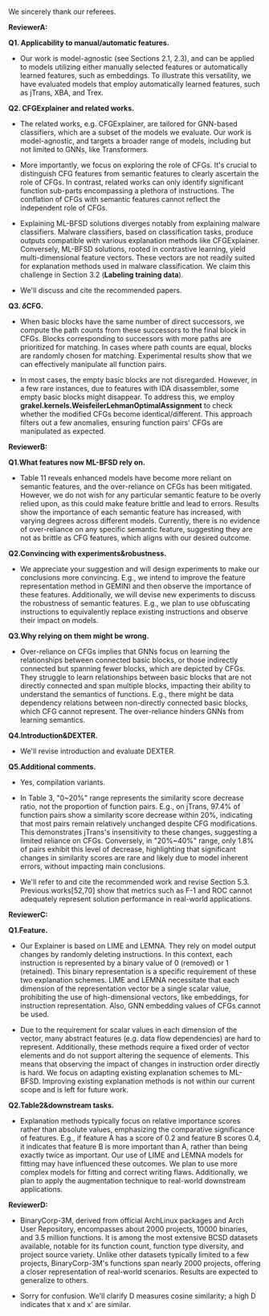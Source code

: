 We sincerely thank our referees. 

**ReviewerA:**

**Q1. Applicability to manual/automatic features.**
- Our work is model-agnostic (see Sections 2.1, 2.3), and can be applied to models utilizing either manually selected features or automatically learned features, such as embeddings. To illustrate this versatility, we have evaluated models that employ automatically learned features, such as jTrans, XBA, and Trex.

**Q2. CFGExplainer and related works.**
- The related works, e.g. CFGExplainer, are tailored for GNN-based classifiers, which are a subset of the models we evaluate. Our work is model-agnostic, and targets a broader range of models, including but not limited to GNNs, like Transformers. 

- More importantly, we focus on exploring the role of CFGs. It's crucial to distinguish CFG features from semantic features to clearly ascertain the role of CFGs. In contrast, related works can only identify significant function sub-parts encompassing a plethora of instructions. The conflation of CFGs with semantic features cannot reflect the independent role of CFGs.

- Explaining ML-BFSD solutions diverges notably from explaining malware classifiers. Malware classifiers, based on classification tasks, produce outputs compatible with various explanation methods like CFGExplainer. Conversely, ML-BFSD solutions, rooted in contrastive learning, yield multi-dimensional feature vectors. These vectors are not readily suited for explanation methods used in malware classification. We claim this challenge in Section 3.2 (**Labeling training data**).

- We'll discuss and cite the recommended papers.

**Q3. $\delta$CFG.**
- When basic blocks have the same number of direct successors, 
we compute the path counts from these successors to the final block in CFGs. Blocks corresponding to successors with more paths are prioritized for matching. In cases where path counts are equal, blocks are randomly chosen for matching. Experimental results show that we can effectively manipulate all function pairs.


- In most cases, the empty basic blocks are not disregarded. However, in a few rare instances, due to features with IDA disassembler, some empty basic blocks might disappear. To address this, we employ **grakel.kernels.WeisfeilerLehmanOptimalAssignment** to check whether the modified CFGs become identical/different. This approach filters out a few anomalies, ensuring function pairs' CFGs are manipulated as expected.


**ReviewerB:**

**Q1.What features now ML-BFSD rely on.**
- Table 11 reveals enhanced models have become more reliant on semantic features, and the over-reliance on CFGs has been mitigated. However, we do not wish for any particular semantic feature to be overly relied upon, as this could make feature brittle and lead to errors. Results show the importance of each semantic feature has increased, with varying degrees across different models. Currently, there is no evidence of over-reliance on any specific semantic feature, suggesting they are not as brittle as CFG features, which aligns with our desired outcome.

**Q2.Convincing with experiments&robustness.**
- We appreciate your suggestion and will design experiments to make our conclusions more convincing. E.g., we intend to improve the feature representation method in GEMINI and then observe the importance of these features. Additionally, we will devise new experiments to discuss the robustness of semantic features. E.g., we plan to use obfuscating instructions to equivalently replace existing instructions and observe their impact on models. 

**Q3.Why relying on them might be wrong.**
- Over-reliance on CFGs implies that GNNs focus on learning the relationships between connected basic blocks, or those indirectly connected but spanning fewer blocks, which are depicted by CFGs. They struggle to learn relationships between basic blocks that are not directly connected and span multiple blocks, impacting their ability to understand the semantics of functions. E.g., there might be data dependency relations between non-directly connected basic blocks, which CFG cannot represent. The over-reliance hinders GNNs from learning semantics.

**Q4.Introduction&DEXTER.**
- We'll revise introduction and evaluate DEXTER.

**Q5.Additional comments.**
- Yes, compilation variants.

- In Table 3, "0~20%" range represents the similarity score decrease ratio, not the proportion of function pairs. E.g., on jTrans, 97.4% of function pairs show a similarity score decrease within 20%, indicating that most pairs remain relatively unchanged despite CFG modifications. This demonstrates jTrans's insensitivity to these changes, suggesting a limited reliance on CFGs. Conversely, in "20%~40%" range, only 1.8% of pairs exhibit this level of decrease, highlighting that significant changes in similarity scores are rare and likely due to model inherent errors, without impacting main conclusions. 

- We'll refer to and cite the recommended work and revise Section 5.3. Previous works[52,70] show that metrics such as F-1 and ROC cannot adequately represent solution performance in real-world applications.



**ReviewerC:**

**Q1.Feature.**
- Our Explainer is based on LIME and LEMNA. They rely on model output changes by randomly deleting instructions. In this context, each instruction is represented by a binary value of 0 (removed) or 1 (retained). This binary representation is a specific requirement of these two explanation schemes. LIME and LEMNA necessitate that each dimension of the representation vector be a single scalar value, prohibiting the use of high-dimensional vectors, like embeddings, for instruction representation. Also, GNN embedding values of CFGs cannot be used.

- Due to the requirement for scalar values in each dimension of the vector, many abstract features (e.g. data flow dependencies) are hard to represent. Additionally, these methods require a fixed order of vector elements and do not support altering the sequence of elements. This means that observing the impact of changes in instruction order directly is hard. We focus on adapting existing explanation schemes to ML-BFSD. Improving existing explanation methods is not within our current scope and is left for future work.

**Q2.Table2&downstream tasks.**
- Explanation methods typically focus on relative importance scores rather than absolute values, emphasizing the comparative significance of features. E.g., if feature A has a score of 0.2 and feature B scores 0.4, it indicates that feature B is more important than A, rather than being exactly twice as important. Our use of LIME and LEMNA models for fitting may have influenced these outcomes. We plan to use more complex models for fitting and correct writing flaws. Additionally, we plan to apply the augmentation technique to real-world downstream applications.

**ReviewerD:**
- BinaryCorp-3M, derived from official ArchLinux packages and Arch User Repository, encompasses about 2000 projects, 10000 binaries, and 3.5 million functions. It is among the most extensive BCSD datasets available, notable for its function count, function type diversity, and project source variety. Unlike other datasets typically limited to a few projects, BinaryCorp-3M's functions span nearly 2000 projects, offering a closer representation of real-world scenarios. Results are expected to generalize to others.

- Sorry for confusion. We'll clarify D measures cosine similarity; a high D indicates that x and x' are similar.



